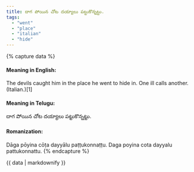 ```yaml
---
title: దాగ పోయిన చోట దయ్యాలు పట్టుకొన్నట్టు.
tags:
  - "went"
  - "place"
  - "italian"
  - "hide"
---
```


{% capture data %}
#### Meaning in English:
The devils caught him in the place he went to hide in.
One ill calls another. (Italian.)[1]

#### Meaning in Telugu:
దాగ పోయిన చోట దయ్యాలు పట్టుకొన్నట్టు.

#### Romanization:
Dāga pōyina cōṭa dayyālu paṭṭukonnaṭṭu.
Daga poyina cota dayyalu pattukonnattu.
{% endcapture %}

{{ data | markdownify }}

